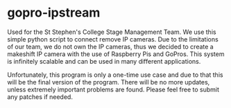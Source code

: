 # gopro-ipstream
Used for the St Stephen's College Stage Management Team. We use this simple python script to connect remove IP cameras. Due to the limitations of our team, we do not own the IP cameras, thus we decided to create a makeshift IP camera with the use of Raspberry Pis and GoPros. This system is infinitely scalable and can be used in many different applications. 

Unfortunately, this program is only a one-time use case and due to that this will be the final version of the program. There will be no more updates, unless extremely important problems are found. Please feel free to submit any patches if needed.